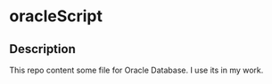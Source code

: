 # oracleScript
## Description
This repo content some file for Oracle Database. I use its in my work.
